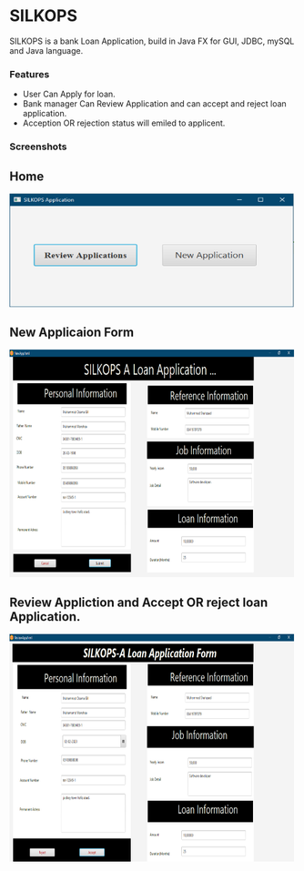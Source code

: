 # SILKOPS
SILKOPS is a bank Loan Application, build in Java FX for GUI, JDBC, mySQL and Java language. 
<h3>Features</h3>
<ul>
<li>User Can Apply for loan.</li>
<li>Bank manager Can Review Application and can accept and reject loan application.</li>
<li>Acception OR rejection status will emiled to applicent.</li>
</ul>

<h3>Screenshots</h3>

<h2>Home</h2>
<img src="assets/home.PNG" width="500" height="200">

<h2>New Applicaion Form</h2>
<img src="assets/newApp.PNG" width="500" height="400">

<h2>Review Appliction and Accept OR reject loan Application.</h2>
<img src="assets/reviewApp.PNG" width="500" height="400">
